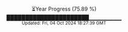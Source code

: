<p align="center">
⏳Year Progress (75.89 %) <br>
██████████████████████▁▁▁▁▁▁▁▁ <br>
<sub>Updated: Fri, 04 Oct 2024 18:27:39 GMT</sub>
</p>

